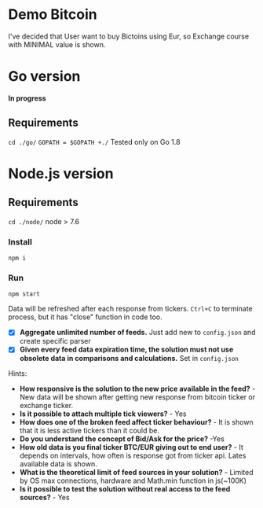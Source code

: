 # Demo Bitcoin
I've decided that User want to buy Bictoins using Eur, so Exchange course with
 MINIMAL value is shown.
 
# Go version
**In progress**
## Requirements
`cd ./go/`
`GOPATH = $GOPATH +./` 
Tested only on Go 1.8

# Node.js version
## Requirements
`cd ./node/`
node > 7.6

### Install
`npm i`

### Run
`npm start`

Data will be refreshed after each response from tickers.
`Ctrl+C` to terminate process, but it has "close" function in code too.
- [x] **Aggregate unlimited number of feeds.** Just add new to `config.json` 
and create specific parser
- [x] **Given every feed data expiration time, the solution must not use 
obsolete data in comparisons and calculations.** Set in `config.json`

Hints:
- **How responsive is the solution to the new price available in the feed?** - New data will be shown after getting new response from bitcoin ticker or 
exchange ticker.
- **Is it possible to attach multiple tick viewers?** - Yes
- **How does one of the broken feed affect ticker behaviour?** - It is shown 
that it is less active tickers than it could be. 
- **Do you understand the concept of Bid/Ask for the price?** -Yes
- **How old data is you final ticker BTC/EUR giving out to end user?** - It 
depends on intervals, how often is response got from ticker api. Lates 
available data is shown.
- **What is the theoretical limit of feed sources in your solution?** - Limited
 by OS max connections, hardware and Math.min function in js(~100K)
- **Is it possible to test the solution without real access to the feed 
sources?** - Yes